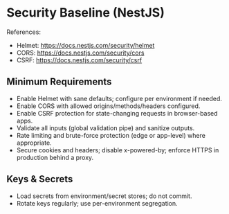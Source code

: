 # Security Baseline (NestJS)

References:
- Helmet: https://docs.nestjs.com/security/helmet
- CORS: https://docs.nestjs.com/security/cors
- CSRF: https://docs.nestjs.com/security/csrf

## Minimum Requirements
- Enable Helmet with sane defaults; configure per environment if needed.
- Enable CORS with allowed origins/methods/headers configured.
- Enable CSRF protection for state-changing requests in browser-based apps.
- Validate all inputs (global validation pipe) and sanitize outputs.
- Rate limiting and brute-force protection (edge or app-level) where appropriate.
- Secure cookies and headers; disable x-powered-by; enforce HTTPS in production behind a proxy.

## Keys & Secrets
- Load secrets from environment/secret stores; do not commit.
- Rotate keys regularly; use per-environment segregation.
